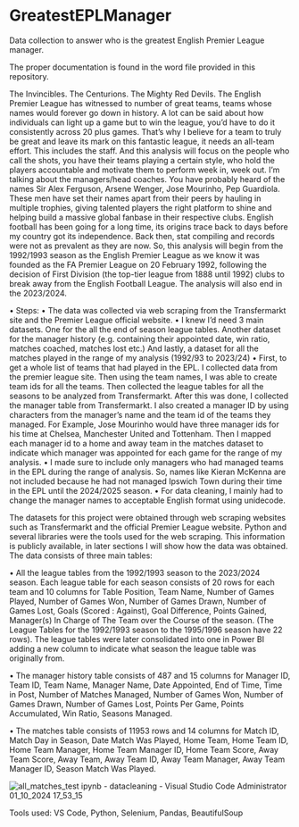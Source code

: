 # GreatestEPLManager
Data collection to answer who is the greatest English Premier League manager.

The proper documentation is found in the word file provided in this repository.

The Invincibles. The Centurions. The Mighty Red Devils. The English Premier League has witnessed to number of great teams, teams whose names would forever go down in history. A lot can be said about how individuals can light up a game but to win the league, you’d have to do it consistently across 20 plus games. That’s why I believe for a team to truly be great and leave its mark on this fantastic league, it needs an all-team effort. This includes the staff. And this analysis will focus on the people who call the shots, you have their teams playing a certain style, who hold the players accountable and motivate them to perform week in, week out. I’m talking about the managers/head coaches. You have probably heard of the names Sir Alex Ferguson, Arsene Wenger, Jose Mourinho, Pep Guardiola. These men have set their names apart from their peers by hauling in multiple trophies, giving talented players the right platform to shine and helping build a massive global fanbase in their respective clubs. 
English football has been going for a long time, its origins trace back to days before my country got its independence. Back then, stat compiling and records were not as prevalent as they are now. So, this analysis will begin from the 1992/1993 season as the English Premier League as we know it was founded as the FA Premier League on 20 February 1992, following the decision of First Division (the top-tier league from 1888 until 1992) clubs to break away from the English Football League. The analysis will also end in the 2023/2024.

•	Steps:
•	The data was collected via web scraping from the Transfermarkt site and the Premier League official website.
•	I knew I’d need 3 main datasets. One for the all the end of season league tables. Another dataset for the manager history (e.g. containing their appointed date, win ratio, matches coached, matches lost etc.) And lastly, a dataset for all the matches played in the range of my analysis (1992/93 to 2023/24)
•	First, to get a whole list of teams that had played in the EPL. I collected data from the premier league site. Then using the team names, I was able to create team ids for all the teams. Then collected the league tables for all the seasons to be analyzed from Transfermarkt. After this was done, I collected the manager table from Transfermarkt. I also created a manager ID by using characters from the manager’s name and the team id of the teams they managed. For Example, Jose Mourinho would have three manager ids for his time at Chelsea, Manchester United and Tottenham. Then I mapped each manager id to a home and away team in the matches dataset to indicate which manager was appointed for each game for the range of my analysis.
•	I made sure to include only managers who had managed teams in the EPL during the range of analysis. So, names like Kieran McKenna are not included because he had not managed Ipswich Town during their time in the EPL until the 2024/2025 season.
•	For data cleaning, I mainly had to change the manager names to acceptable English format using unidecode. 


The datasets for this project were obtained through web scraping websites such as Transfermarkt and the official Premier League website. Python and several libraries were the tools used for the web scraping. This information is publicly available, in later sections I will show how the data was obtained. The data consists of three main tables:

•	All the league tables from the 1992/1993 season to the 2023/2024 season. Each league table for each season consists of 20 rows for each team and 10 columns for Table Position, Team Name, Number of Games Played, Number of Games Won, Number of Games Drawn, Number of Games Lost, Goals (Scored : Against), Goal Difference, Points Gained, Manager(s) In Charge of The Team over the Course of the season. (The League Tables for the 1992/1993 season to the 1995/1996 season have 22 rows). The league tables were later consolidated into one in Power BI adding a new column to indicate what season the league table was originally from.

•	The manager history table consists of 487 and 15 columns for Manager ID, Team ID, Team Name, Manager Name, Date Appointed, End of Time, Time in Post, Number of Matches Managed, Number of Games Won, Number of Games Drawn, Number of Games Lost, Points Per Game, Points Accumulated, Win Ratio, Seasons Managed.

•	The matches table consists of 11953 rows and 14 columns for Match ID, Match Day in Season, Date Match Was Played, Home Team, Home Team ID, Home Team Manager, Home Team Manager ID, Home Team Score, Away Team Score, Away Team, Away Team ID, Away Team Manager, Away Team Manager ID, Season Match Was Played.


![all_matches_test ipynb - datacleaning - Visual Studio Code  Administrator  01_10_2024 17_53_15](https://github.com/user-attachments/assets/7274c425-44dc-4c36-9d48-f14cad61ab99)


Tools used:
VS Code, Python, Selenium, Pandas, BeautifulSoup

